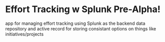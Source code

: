 # Effort Tracking w Splunk Pre-Alpha!
app for managing effort tracking using Splunk as the backend data repository and active record for storing consistant options on things like initiatives/projects

